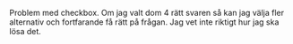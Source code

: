 Problem med checkbox. Om jag valt dom 4 rätt svaren så kan jag välja fler alternativ och fortfarande få rätt på frågan. 
Jag vet inte riktigt hur jag ska lösa det.